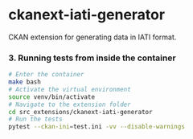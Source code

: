 # ckanext-iati-generator

CKAN extension for generating data in IATI format.

### 3. Running tests from inside the container

```bash
# Enter the container
make bash
# Activate the virtual environment
source venv/bin/activate
# Navigate to the extension folder
cd src_extensions/ckanext-iati-generator
# Run the tests
pytest --ckan-ini=test.ini -vv --disable-warnings
```